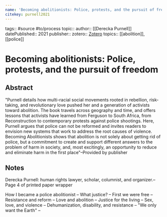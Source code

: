 ```yaml
---
name: 'Becoming abolitionists: Police, protests, and the pursuit of freedom'
citekey: purnell2021
---
```


tags:: #source #to/process
topic::
author:: [[Derecka Purnell]]
datePublished:: 2021
publisher::
zotero:: [Zotero](zotero://select/items/@purnell2022)
topics:: [[abolition]], [[police]]

# Becoming abolitionists: Police, protests, and the pursuit of freedom

## Abstract
"Purnell details how multi-racial social movements rooted in rebellion, risk-taking, and revolutionary love pushed her and a generation of activists toward abolition. The book travels across geography and time, and offers lessons that activists have learned from Ferguson to South Africa, from Reconstruction to contemporary protests against police shootings. Here, Purnell argues that police can not be reformed and invites readers to envision new systems that work to address the root causes of violence. Becoming Abolitionists shows that abolition is not solely about getting rid of police, but a commitment to create and support different answers to the problem of harm in society, and, most excitingly, an opportunity to reduce and eliminate harm in the first place"–Provided by publisher
## Notes

Derecka Purnell: human rights lawyer, scholar, columnist, and organizer.–Page 4 of printed paper wrapper 

How I became a police abolitionist – What justice? – First we were free – Resistance and reform – Love and abolition – Justice for the living – Sex, love, and violence – Dehumanization, disability, and resistance – "We only want the Earth" –